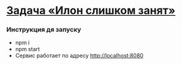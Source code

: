 # [Задача «Илон слишком занят»](https://github.com/urfu-2017/webdev-task-1)

### Инструкция дя запуску

- npm i
- npm start
- Сервис работает по адресу [http://localhost:8080](http://localhost:8080)
